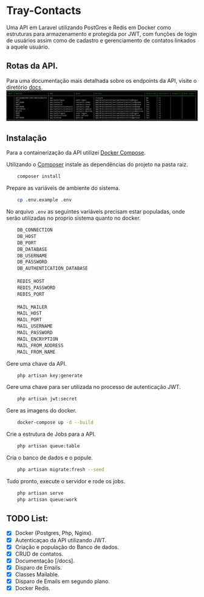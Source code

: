 # Tray-Contacts

Uma API em Laravel utilizando PostGres e Redis em Docker como estruturas para armazenamento e
protegida por JWT, com funções de login de usuários assim como de cadastro e gerenciamento de 
contatos linkados a aquele usuário.

## Rotas da API.
Para uma documentação mais detalhada sobre os endpoints da API, visite o diretório [docs](https://github.com/tray-contacts/api/tree/master/docs).
![Preview](public/images/routes.png?raw=true "Preview")

## Instalação 
Para a containerização da API utilizei [Docker Compose](https://docs.docker.com/compose/).

Utilizando o [Composer](https://getcomposer.org/) instale as dependências do projeto na pasta raiz.
```bash
    composer install
```

Prepare as variáveis de ambiente do sistema.
```bash
    cp .env.example .env
```

No arquivo `.env` as seguintes variáveis precisam estar populadas, 
onde serão utilizadas no proprio sistema quanto no docker.
```javascript
    DB_CONNECTION
    DB_HOST
    DB_PORT
    DB_DATABASE
    DB_USERNAME
    DB_PASSWORD
    DB_AUTHENTICATION_DATABASE

    REDIS_HOST
    REDIS_PASSWORD
    REDIS_PORT

    MAIL_MAILER
    MAIL_HOST
    MAIL_PORT
    MAIL_USERNAME
    MAIL_PASSWORD
    MAIL_ENCRYPTION
    MAIL_FROM_ADDRESS
    MAIL_FROM_NAME

```

Gere uma chave da API.
```bash
    php artisan key:generate 
```

Gere uma chave para ser utilizada no processo de autenticação JWT.
```bash
    php artisan jwt:secret
```

Gere as imagens do docker.
```bash
    docker-compose up -d --build 
```

Crie a estrutura de Jobs para a API.
```bash
    php artisan queue:table
```

Cria o banco de dados e o popule.
```bash
    php artisan migrate:fresh --seed
```

Tudo pronto, execute o servidor e rode os jobs.
```bash
    php artisan serve
    php artisan queue:work
```

## TODO List: 
- [x] Docker (Postgres, Php, Nginx).
- [x] Autenticaçao da API utilizando JWT.
- [x] Criação e população do Banco de dados.
- [x] CRUD de contatos.
- [x] Documentação [/docs].
- [x] Disparo de Emails.
- [x] Classes Mailable.
- [x] Disparo de Emails em segundo plano.
- [x] Docker Redis.
